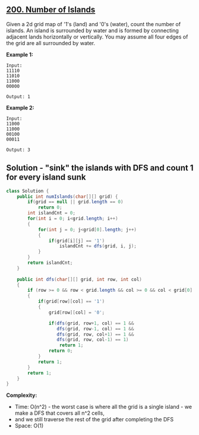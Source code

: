 ## [200. Number of Islands](https://leetcode.com/problems/number-of-islands/)

Given a 2d grid map of '1's (land) and '0's (water), count the number of islands. An island is surrounded by water and is formed by connecting adjacent lands horizontally or vertically. You may assume all four edges of the grid are all surrounded by water.

**Example 1:**
```
Input:
11110
11010
11000
00000

Output: 1
```
**Example 2:**
```
Input:
11000
11000
00100
00011

Output: 3
```

## Solution - "sink" the islands with DFS and count 1 for every island sunk

```java
class Solution {
    public int numIslands(char[][] grid) {
        if(grid == null || grid.length == 0) 
            return 0;
        int islandCnt = 0;
        for(int i = 0; i<grid.length; i++)
        {
            for(int j = 0; j<grid[0].length; j++)
            {
                if(grid[i][j] == '1')
                    islandCnt += dfs(grid, i, j);
            }
        }
        return islandCnt;
    }
    
    public int dfs(char[][] grid, int row, int col)
    {
        if (row >= 0 && row < grid.length && col >= 0 && col < grid[0].length) //valid spot
        {
            if(grid[row][col] == '1')
            {
                grid[row][col] = '0';

                if(dfs(grid, row+1, col) == 1 &&
                   dfs(grid, row-1, col) == 1 && 
                   dfs(grid, row, col+1) == 1 &&
                   dfs(grid, row, col-1) == 1)
                    return 1;
                return 0;
            }
            return 1;
        }
        return 1;        
    }
}
```

**Complexity:**
* Time: O(n^2) - the worst case is where all the grid is a single island - we make a DFS that covers all n^2 cells,
* and we still traverse the rest of the grid after completing the DFS
* Space: O(1)